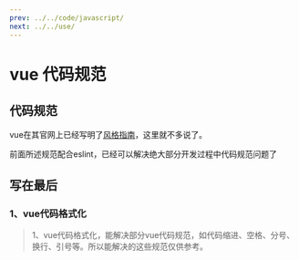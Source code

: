 ```yaml
---
prev: ../../code/javascript/
next: ../../use/
---
```


# vue 代码规范

  ## 代码规范
  
  vue在其官网上已经写明了[风格指南](https://cn.vuejs.org/v2/style-guide/index.html)，这里就不多说了。
  
  前面所述规范配合eslint，已经可以解决绝大部分开发过程中代码规范问题了

  ## 写在最后

  ### 1、vue代码格式化

  > 1、vue代码格式化，能解决部分vue代码规范，如代码缩进、空格、分号、换行、引号等。所以能解决的这些规范仅供参考。
